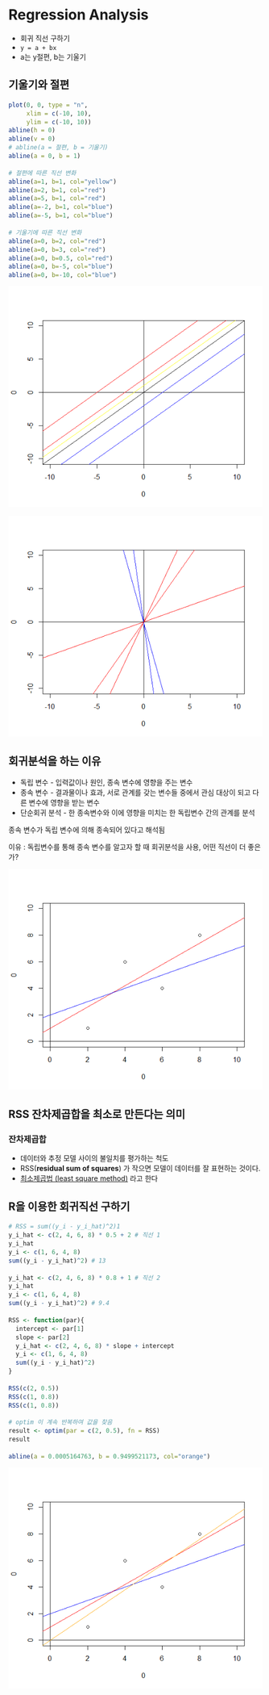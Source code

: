 # Regression Analysis

- 회귀 직선 구하기
- `y = a + bx` 
- a는 y절편, b는 기울기

## 기울기와 절편

```R
plot(0, 0, type = "n",
     xlim = c(-10, 10),
     ylim = c(-10, 10))
abline(h = 0)
abline(v = 0)
# abline(a = 절편, b = 기울기)
abline(a = 0, b = 1)

# 절편에 따른 직선 변화
abline(a=1, b=1, col="yellow")
abline(a=2, b=1, col="red")
abline(a=5, b=1, col="red")
abline(a=-2, b=1, col="blue")
abline(a=-5, b=1, col="blue")

# 기울기에 따른 직선 변화
abline(a=0, b=2, col="red")
abline(a=0, b=3, col="red")
abline(a=0, b=0.5, col="red")
abline(a=0, b=-5, col="blue")
abline(a=0, b=-10, col="blue")
```

![](changebyintercept.png)

![](changebyslope.png)

## 회귀분석을 하는 이유

- 독립 변수 - 입력값이나 원인, 종속 변수에 영향을 주는 변수
- 종속 변수 - 결과물이나 효과, 서로 관계를 갖는 변수들 중에서 관심 대상이 되고 다른 변수에 영향을 받는 변수
- 단순회귀 분석 - 한 종속변수와 이에 영향을 미치는 한 독립변수 간의 관계를 분석

종속 변수가 독립 변수에 의해 종속되어 있다고 해석됨

이유 : 독립변수를 통해 종속 변수를 알고자 할 때 회귀분석을 사용, 어떤 직선이 더 좋은가?

![](straignt-line-comparison.png)

## RSS 잔차제곱합을 최소로 만든다는 의미

### 잔차제곱합

* 데이터와 추정 모델 사이의 불일치를 평가하는 척도
* RSS(**residual sum of squares**) 가 작으면 모델이 데이터를 잘 표현하는 것이다.
* [최소제곱법 (least square method)](http://kanggc.iptime.org/stat/chap12/chap12.pdf) 라고 한다

## R을 이용한 회귀직선 구하기

```R
# RSS = sum((y_i - y_i_hat)^2)1
y_i_hat <- c(2, 4, 6, 8) * 0.5 + 2 # 직선 1
y_i_hat
y_i <- c(1, 6, 4, 8)
sum((y_i - y_i_hat)^2) # 13

y_i_hat <- c(2, 4, 6, 8) * 0.8 + 1 # 직선 2
y_i_hat
y_i <- c(1, 6, 4, 8)
sum((y_i - y_i_hat)^2) # 9.4

RSS <- function(par){
  intercept <- par[1]
  slope <- par[2]
  y_i_hat <- c(2, 4, 6, 8) * slope + intercept
  y_i <- c(1, 6, 4, 8)
  sum((y_i - y_i_hat)^2)
}

RSS(c(2, 0.5))
RSS(c(1, 0.8))
RSS(c(1, 0.8))

# optim 이 계속 반복하여 값을 찾음
result <- optim(par = c(2, 0.5), fn = RSS)
result

abline(a = 0.0005164763, b = 0.9499521173, col="orange")
```

![](regressionbyR.png)